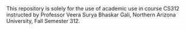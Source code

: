 This repository is solely for the use of academic use in course CS312 instructed by Professor Veera Surya Bhaskar Gali, Northern Arizona University, Fall Semester 312.
